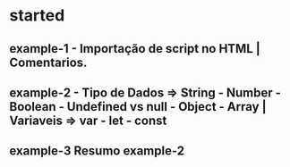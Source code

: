 # started
## example-1 - Importação de script no HTML | Comentarios.

## example-2 - Tipo de Dados => String - Number - Boolean - Undefined vs null - Object - Array | Variaveis => var - let - const 

## example-3 Resumo example-2
